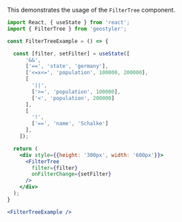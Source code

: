 <!--
 * Released under the BSD 2-Clause License
 *
 * Copyright © 2018-present, terrestris GmbH & Co. KG and GeoStyler contributors
 * All rights reserved.
 *
 * Redistribution and use in source and binary forms, with or without
 * modification, are permitted provided that the following conditions are met:
 *
 * * Redistributions of source code must retain the above copyright notice,
 *   this list of conditions and the following disclaimer.
 *
 * * Redistributions in binary form must reproduce the above copyright notice,
 *   this list of conditions and the following disclaimer in the documentation
 *   and/or other materials provided with the distribution.
 *
 * THIS SOFTWARE IS PROVIDED BY THE COPYRIGHT HOLDERS AND CONTRIBUTORS "AS IS"
 * AND ANY EXPRESS OR IMPLIED WARRANTIES, INCLUDING, BUT NOT LIMITED TO, THE
 * IMPLIED WARRANTIES OF MERCHANTABILITY AND FITNESS FOR A PARTICULAR PURPOSE
 * ARE DISCLAIMED. IN NO EVENT SHALL THE COPYRIGHT HOLDER OR CONTRIBUTORS BE
 * LIABLE FOR ANY DIRECT, INDIRECT, INCIDENTAL, SPECIAL, EXEMPLARY, OR
 * CONSEQUENTIAL DAMAGES (INCLUDING, BUT NOT LIMITED TO, PROCUREMENT OF
 * SUBSTITUTE GOODS OR SERVICES; LOSS OF USE, DATA, OR PROFITS; OR BUSINESS
 * INTERRUPTION) HOWEVER CAUSED AND ON ANY THEORY OF LIABILITY, WHETHER IN
 * CONTRACT, STRICT LIABILITY, OR TORT (INCLUDING NEGLIGENCE OR OTHERWISE)
 * ARISING IN ANY WAY OUT OF THE USE OF THIS SOFTWARE, EVEN IF ADVISED OF THE
 * POSSIBILITY OF SUCH DAMAGE.
 *
-->

This demonstrates the usage of the `FilterTree` component.

```jsx
import React, { useState } from 'react';
import { FilterTree } from 'geostyler';

const FilterTreeExample = () => {

  const [filter, setFilter] = useState([
      '&&',
      ['==', 'state', 'germany'],
      ['<=x<=', 'population', 100000, 200000],
      [
        '||',
        ['>=', 'population', 100000],
        ['<', 'population', 200000]
      ],
      [
        '!',
        ['==', 'name', 'Schalke']
      ],
    ]);

  return (
    <div style={{height: '300px', width: '600px'}}>
      <FilterTree
        filter={filter}
        onFilterChange={setFilter}
      />
    </div>
  );
}

<FilterTreeExample />
```
